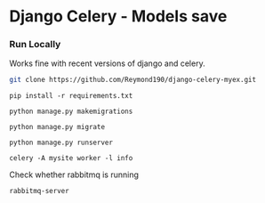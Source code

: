 # Django Celery  - Models save

### Run Locally
Works fine with recent versions of django and celery.
```bash
git clone https://github.com/Reymond190/django-celery-myex.git
```

```
pip install -r requirements.txt
```

```
python manage.py makemigrations
```

```
python manage.py migrate
```

```
python manage.py runserver
```

```
celery -A mysite worker -l info
```

Check whether rabbitmq is running 

```
rabbitmq-server
```

